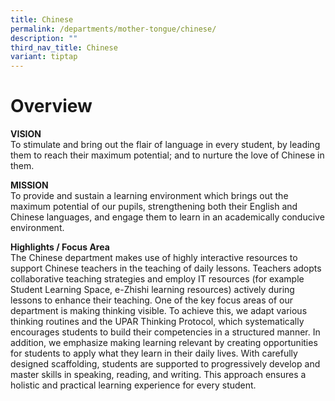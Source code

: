 ```yaml
---
title: Chinese
permalink: /departments/mother-tongue/chinese/
description: ""
third_nav_title: Chinese
variant: tiptap
---
```

<h1>Overview</h1>
<p><strong>VISION</strong>
<br>To stimulate and bring out the flair of language in every student, by
leading them to reach their maximum potential; and to nurture the love
of Chinese in them.</p>
<p><strong>MISSION</strong>
<br>To provide and sustain a learning environment which brings out the maximum
potential of our pupils, strengthening both their English and Chinese languages,
and engage them to learn in an academically conducive environment.</p>
<p><strong>Highlights / Focus Area</strong>
<br>The Chinese department makes use of highly interactive resources to support
Chinese teachers in the teaching of daily lessons. Teachers adopts collaborative
teaching strategies and employ IT resources (for example Student Learning
Space, e-Zhishi learning resources) actively during lessons to enhance
their teaching. One of the key focus areas of our department is making
thinking visible. To achieve this, we adapt various thinking routines and
the UPAR Thinking Protocol, which systematically encourages students to
build their competencies in a structured manner. In addition, we emphasize
making learning relevant by creating opportunities for students to apply
what they learn in their daily lives. With carefully designed scaffolding,
students are supported to progressively develop and master skills in speaking,
reading, and writing. This approach ensures a holistic and practical learning
experience for every student.</p>
